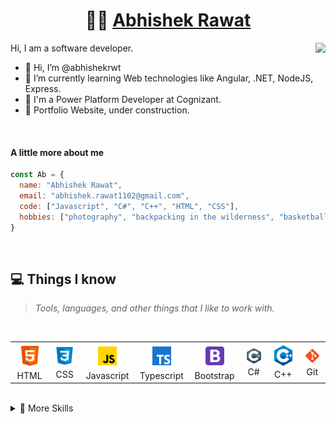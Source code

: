 <p align="center">
  <h1 align="center">👨‍💻 <a href="https://github.com/abhishekrwt">Abhishek Rawat</a></h1>
</p>
<img align="right" src="https://media.giphy.com/media/5iV4Op6eJsjBDxIXPi/giphy.gif">
<p>Hi, I am a software developer.</p>
<ul>
  <li>👋 Hi, I’m @abhishekrwt</li>
  <li>🌱 I’m currently learning Web technologies like Angular, .NET, NodeJS, Express.</li>
  <li>💼 I'm a Power Platform Developer at Cognizant.</li>
  <li>🧐 Portfolio Website, under construction.</li>
</ul>
<br>

#### A little more about me
```javascript
const Ab = {
  name: "Abhishek Rawat",
  email: "abhishek.rawat1102@gmail.com",
  code: ["Javascript", "C#", "C++", "HTML", "CSS"],
  hobbies: ["photography", "backpacking in the wilderness", "basketball"]
}
```
<br>

## 💻 Things I know
> <i>Tools, languages, and other things that I like to work with.</i>
<br>
<table>
  <tr>
    <td align="center" width="96">
      <a>
        <img src="https://github.com/abhishekrwt/abhishekrwt/blob/main/icons/html5.svg" width="40"/>
      </a>
      <br>HTML
    </td>
    <td align="center" width="96">
      <a>
        <img src="https://github.com/abhishekrwt/abhishekrwt/blob/main/icons/css3.svg" width="40"/>
      </a>
      <br>CSS
    </td>
    <td align="center" width="96">
      <a>
        <img src="https://github.com/abhishekrwt/abhishekrwt/blob/main/icons/javascript.svg" width="40"/>
      </a>
      <br>Javascript
    </td>
    <td align="center" width="96">
      <a>
        <img src="https://github.com/abhishekrwt/abhishekrwt/blob/main/icons/typescript.svg" width="40"/>
      </a>
      <br>Typescript
    </td>
    <td align="center" width="96">
      <a>
        <img src="https://github.com/abhishekrwt/abhishekrwt/blob/main/icons/bootstrap.svg" width="40"/>
      </a>
      <br>Bootstrap
    </td>
    <td align="center" width="96">
      <a>
        <img src="https://github.com/abhishekrwt/abhishekrwt/blob/main/icons/csharp.svg" width="40"/>
      </a>
      <br>C#
    </td>
    <td align="center" width="96">
      <a>
        <img src="https://github.com/abhishekrwt/abhishekrwt/blob/main/icons/cpluspluss.svg" width="40"/>
      </a>
      <br>C++
    </td>
    <td align="center" width="96">
      <a>
        <img src="https://github.com/abhishekrwt/abhishekrwt/blob/main/icons/git.svg" width="40"/>
      </a>
      <br>Git
    </td> 
  </tr>
</table>
<br>

<details>
<summary>💼 More Skills</summary>
<br>
  
![](https://img.shields.io/badge/Code-.NET-informational?style=flat&logo=.net&logoColor=white&color=4AB197)
![](https://img.shields.io/badge/Code-MongoDB-informational?style=flat&logo=MongoDB&logoColor=white&color=4AB197)
![](https://img.shields.io/badge/Code-MySQL-informational?style=flat&logo=MySQL&logoColor=white&color=4AB197)
![](https://img.shields.io/badge/Style-Sass-informational?style=flat&logo=Sass&logoColor=white&color=4AB197)
![](https://img.shields.io/badge/Tools-Postman-informational?style=flat&logo=Postman&logoColor=white&color=4AB197)
![](https://img.shields.io/badge/Tools-GitHub-informational?style=flat&logo=GitHub&logoColor=white&color=4AB197)
</details>

<br>
